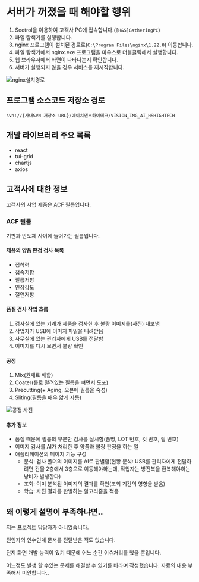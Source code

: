 # 서버가 꺼졌을 때 해야할 행위
1. Seetrol을 이용하여 고객사 PC에 접속합니다.(`[H&S]GatheringPC`)
2. 파일 탐색기를 실행합니다.
3. nginx 프로그램이 설치된 경로로(`C:\Program Files\nginx\1.22.0`) 이동합니다.
4. 파일 탐색기에서 nginx.exe 프로그램을 마우스로 더블클릭해서 실행합니다.
5. 웹 브라우저에서 화면이 나타나는지 확인합니다.
6. 서버가 실행되지 않을 경우 서비스를 재시작합니다.

![nginx설치경로](https://github.com/isos-consulting/feto/assets/49608580/cc13dafa-2381-482d-b028-e3cd2f3dd50d)

## 프로그램 소스코드 저장소 경로
`svn://{사내SVN 저장소 URL}/에이치엔스하이테크/VISION_IMG_AI_HSHIGHTECH`

## 개발 라이브러리 주요 목록
- react
- tui-grid
- chartjs
- axios

## 고객사에 대한 정보
고객사의 사업 제품은 ACF 필름입니다.

### ACF 필름
기판과 반도체 사이에 들어가는 필름입니다.

#### 제품의 양품 판정 검사 목록
- 접착력
- 접속저항
- 필름저항
- 인장강도
- 절연저항

#### 품질 검사 작업 흐름
1. 검사실에 있는 기계가 제품을 검사한 후 불량 이미지를(사진) 내보냄
2. 작업자가 USB에 이미지 파일을 내려받음
3. 사무실에 있는 관리자에게 USB를 전달함
4. 이미지를 다시 보면서 불량 확인

#### 공정
1. Mix(원재료 배합)
2. Coater(롤로 말려있는 필름을 펴면서 도포)
3. Precutting(+ Aging, 오븐에 필름을 숙성)
4. Sliting(필름을 매우 얇게 자름)

![공정 사진](https://github.com/isos-consulting/feto/assets/49608580/250ac3ea-2365-4aac-b82e-34a0e24ee7a4)

#### 추가 정보
- 품질 때문에 필름의 부분만 검사를 실시함(품명, LOT 번호, 컷 번호, 릴 번호)
- 이미지 검사를 AI가 처리한 후 양품과 불량 판정을 하는 일
- 애플리케이션의 페이지 기능 구성
  - 분석: 검사 폴더의 이미지를 AI로 판별함(현황 분석: USB를 관리자에게 전달하려면 건물 2층에서 3층으로 이동해야하는데, 작업자는 방진복을 환복해야하는 낭비가 발생한다)
  - 조회: 이미 분석된 이미지의 결과를 확인(조회 기간의 영향을 받음)
  - 학습: 사진 결과를 판별하는 알고리즘을 적용


## 왜 이렇게 설명이 부족하냐면..
저는 프로젝트 담당자가 아니었습니다.

전임자의 인수인계 문서를 전달받은 적도 없습니다.

단지 화면 개발 능력이 있기 때문에 어느 순간 이슈처리를 했을 뿐입니다.

어느정도 발생 할 수있는 문제를 해결할 수 있기를 바라며 작성했습니다. 자료의 내용 부족해서 미안합니다..
